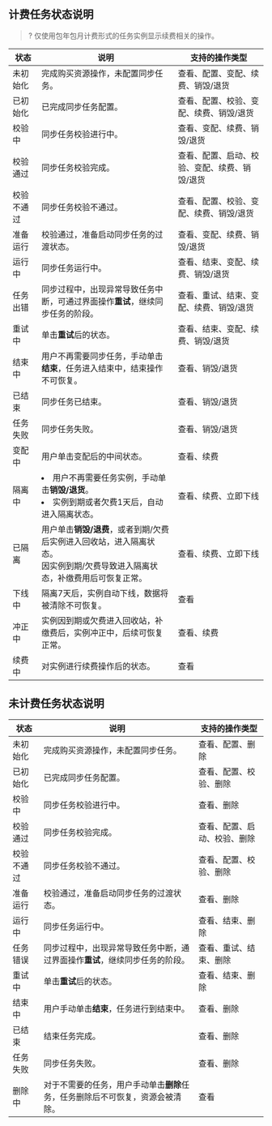 ## 计费任务状态说明

> ? 仅使用包年包月计费形式的任务实例显示续费相关的操作。

| **状态**   | **说明**                                                     | **支持的操作类型**                            |
| ---------- | ------------------------------------------------------------ | --------------------------------------------- |
| 未初始化   | 完成购买资源操作，未配置同步任务。                           | 查看、配置、变配、续费、销毁/退货             |
| 已初始化   | 已完成同步任务配置。                                         | 查看、配置、校验、变配、续费、销毁/退货       |
| 校验中     | 同步任务校验进行中。                                         | 查看、变配、续费、销毁/退货                   |
| 校验通过   | 同步任务校验完成。                                           | 查看、配置、启动、校验、变配、续费、销毁/退货 |
| 校验不通过 | 同步任务校验不通过。                                         | 查看、配置、校验、变配、续费、销毁/退货       |
| 准备运行   | 校验通过，准备启动同步任务的过渡状态。                       | 查看、变配、续费、销毁/退货                   |
| 运行中     | 同步任务运行中。                                             | 查看、结束、变配、续费、销毁/退货             |
| 任务出错   | 同步过程中，出现异常导致任务中断，可通过界面操作**重试**，继续同步任务的阶段。 | 查看、重试、结束、变配、续费、销毁/退货       |
| 重试中     | 单击**重试**后的状态。                                       | 查看、结束、变配、续费、销毁/退货             |
| 结束中     | 用户不再需要同步任务，手动单击**结束**，任务进入结束中，结束操作不可恢复。 | 查看、销毁/退货                               |
| 已结束     | 同步任务已结束。                                             | 查看、销毁/退货                               |
| 任务失败   | 同步任务失败。                                               | 查看、销毁/退货                               |
| 变配中     | 用户单击变配后的中间状态。                                   | 查看、续费                                    |
| 隔离中     | <li>用户不再需要任务实例，手动单击**销毁/退货**。<li>实例到期或者欠费1天后，自动进入隔离状态。 | 查看、续费、立即下线                          |
| 已隔离     | 用户单击**销毁/退费**，或者到期/欠费后实例进入回收站，进入隔离状态。<br>因实例到期/欠费导致进入隔离状态，补缴费用后可恢复正常。</br> | 查看、续费、立即下线                          |
| 下线中     | 隔离7天后，实例自动下线，数据将被清除不可恢复。              | 查看                                          |
| 冲正中     | 实例因到期或欠费进入回收站，补缴费后，实例冲正中，后续可恢复正常。 | 查看、续费                                    |
| 续费中     | 对实例进行续费操作后的状态。                                 | 查看                                          |

## 未计费任务状态说明

| **状态**   | **说明**                                                     | **支持的操作类型**           |
| ---------- | ------------------------------------------------------------ | ---------------------------- |
| 未初始化   | 完成购买资源操作，未配置同步任务。                           | 查看、配置、删除             |
| 已初始化   | 已完成同步任务配置。                                         | 查看、配置、校验、删除       |
| 校验中     | 同步任务校验进行中。                                         | 查看、删除                   |
| 校验通过   | 同步任务校验完成。                                           | 查看、配置、启动、校验、删除 |
| 校验不通过 | 同步任务校验不通过。                                         | 查看、配置、校验、删除       |
| 准备运行   | 校验通过，准备启动同步任务的过渡状态。                       | 查看、删除                   |
| 运行中     | 同步任务运行中。                                             | 查看、结束、删除             |
| 任务错误   | 同步过程中，出现异常导致任务中断，通过界面操作**重试**，继续同步任务的阶段。 | 查看、重试、结束、删除       |
| 重试中     | 单击**重试**后的状态。                                       | 查看、结束、删除             |
| 结束中     | 用户手动单击**结束**，任务进行到结束中。                     | 查看、删除                   |
| 已结束     | 结束任务完成。                                               | 查看、删除                   |
| 任务失败   | 同步任务失败。                                               | 查看、删除                   |
| 删除中     | 对于不需要的任务，用户手动单击**删除**任务，任务删除后不可恢复，资源会被清除。 | 查看                         |


